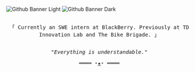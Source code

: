![Github Banner Light](https://github.com/nathanhlouie/nathanhlouie/assets/53024905/057b52ff-e80e-474e-bc02-c9be48bc62a6#gh-light-mode-only)
![Github Banner Dark](https://github.com/nathanhlouie/nathanhlouie/assets/53024905/a1b99362-d779-4b16-9414-4e40bb6e92e9#gh-dark-mode-only)

<samp>
  <p align="center">
    <br>
    「 Currently an SWE intern at BlackBerry. Previously at TD Innovation Lab and The Bike Brigade. 」
    <br>
  </p>
</samp>
<samp>
  <p align="center">
    <br>
      <i>
        "Everything is understandable."
      </i>
    <br>
  </p>
  <p align="center">
    ════ ⋆<a href="https://nathan.louie.ca" rel="noopener noreferrer">★</a>⋆ ════
  </p>
</samp>
